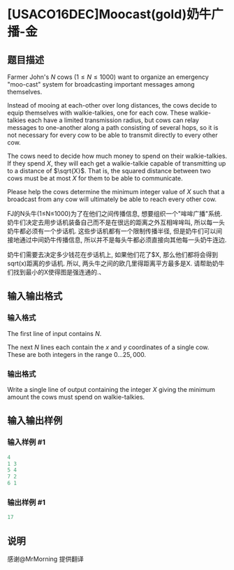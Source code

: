 # [USACO16DEC]Moocast(gold)奶牛广播-金

## 题目描述

Farmer John's $N$ cows ($1 \leq N \leq 1000$) want to organize an emergency "moo-cast" system for broadcasting important messages among themselves.

Instead of mooing at each-other over long distances, the cows decide to equip themselves with walkie-talkies, one for each cow. These walkie-talkies each have a limited transmission radius, but cows can relay messages to one-another along a path consisting of several hops, so it is not necessary for every cow to be able to transmit directly to every other cow.

The cows need to decide how much money to spend on their walkie-talkies. If they spend $X$, they will each get a walkie-talkie capable of transmitting up to a distance of $\sqrt{X}$. That is, the squared distance between two cows must be at most $X$ for them to be able to communicate.

Please help the cows determine the minimum integer value of $X$ such that a broadcast from any cow will ultimately be able to reach every other cow.

FJ的N头牛(1≤N≤1000)为了在他们之间传播信息, 想要组织一个"哞哞广播"系统. 奶牛们决定去用步话机装备自己而不是在很远的距离之外互相哞哞叫, 所以每一头奶牛都必须有一个步话机. 这些步话机都有一个限制传播半径, 但是奶牛们可以间接地通过中间奶牛传播信息, 所以并不是每头牛都必须直接向其他每一头奶牛连边.

奶牛们需要去决定多少钱花在步话机上, 如果他们花了$X, 那么他们都将会得到sqrt(x)距离的步话机. 所以, 两头牛之间的欧几里得距离平方最多是X. 请帮助奶牛们找到最小的X使得图是强连通的.、

## 输入输出格式

### 输入格式

The first line of input contains $N$.

The next $N$ lines each contain the $x$ and $y$ coordinates of a single cow. These are both integers in the range $0 \ldots 25,000$.

### 输出格式

Write a single line of output containing the integer $X$ giving the minimum amount the cows must spend on walkie-talkies.

## 输入输出样例

### 输入样例 #1

```cpp
4
1 3
5 4
7 2
6 1
```


### 输出样例 #1

```cpp
17

```
## 说明

感谢@MrMorning 提供翻译

